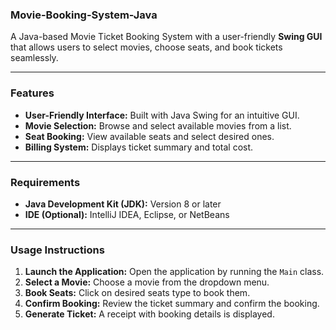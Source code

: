 ### **Movie-Booking-System-Java**

A Java-based Movie Ticket Booking System with a user-friendly **Swing GUI** that allows users to select movies, choose seats, and book tickets seamlessly.

---

### **Features**
- **User-Friendly Interface:** Built with Java Swing for an intuitive GUI.
- **Movie Selection:** Browse and select available movies from a list.
- **Seat Booking:** View available seats and select desired ones.
- **Billing System:** Displays ticket summary and total cost.

---

### **Requirements**
- **Java Development Kit (JDK):** Version 8 or later
- **IDE (Optional):** IntelliJ IDEA, Eclipse, or NetBeans

---

### **Usage Instructions**
1. **Launch the Application:** Open the application by running the `Main` class.
2. **Select a Movie:** Choose a movie from the dropdown menu.
3. **Book Seats:** Click on desired seats type to book them.
4. **Confirm Booking:** Review the ticket summary and confirm the booking.
5. **Generate Ticket:** A receipt with booking details is displayed.
